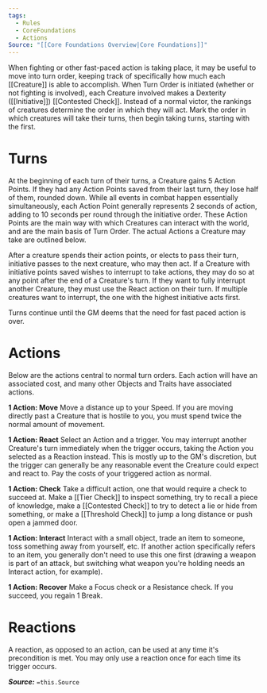```yaml
---
tags:
  - Rules
  - CoreFoundations
  - Actions
Source: "[[Core Foundations Overview|Core Foundations]]"
---
```

When fighting or other fast-paced action is taking place, it may be useful to move into turn order, keeping track of specifically how much each [[Creature]] is able to accomplish. When Turn Order is initiated (whether or not fighting is involved), each Creature involved makes a Dexterity ([[Initiative]]) [[Contested Check]]. Instead of a normal victor, the rankings of creatures determine the order in which they will act. Mark the order in which creatures will take their turns, then begin taking turns, starting with the first.
# Turns
At the beginning of each turn of their turns, a Creature gains 5 Action Points. If they had any Action Points saved from their last turn, they lose half of them, rounded down. While all events in combat happen essentially simultaneously, each Action Point generally represents 2 seconds of action, adding to 10 seconds per round through the initiative order. These Action Points are the main way with which Creatures can interact with the world, and are the main basis of Turn Order. The actual Actions a Creature may take are outlined below. 

After a creature spends their action points, or elects to pass their turn, initiative passes to the next creature, who may then act. If a Creature with initiative points saved wishes to interrupt to take actions, they may do so at any point after the end of a Creature's turn. If they want to fully interrupt another Creature, they must use the React action on their turn. If multiple creatures want to interrupt, the one with the highest initiative acts first. 

Turns continue until the GM deems that the need for fast paced action is over.
# Actions
Below are the actions central to normal turn orders. Each action will have an associated cost, and many other Objects and Traits have associated actions.

**1 Action: Move**
Move a distance up to your Speed. If you are moving directly past a Creature that is hostile to you, you must spend twice the normal amount of movement.

**1 Action: React**
Select an Action and a trigger. You may interrupt another Creature's turn immediately when the trigger occurs, taking the Action you selected as a Reaction instead. This is mostly up to the GM's discretion, but the trigger can generally be any reasonable event the Creature could expect and react to. Pay the costs of your triggered action as normal.

**1 Action: Check**
Take a difficult action, one that would require a check to succeed at. Make a [[Tier Check]] to inspect something, try to recall a piece of knowledge, make a [[Contested Check]] to try to detect a lie or hide from something, or make a [[Threshold Check]] to jump a long distance or push open a jammed door.

**1 Action: Interact**
Interact with a small object, trade an item to someone, toss something away from yourself, etc. If another action specifically refers to an item, you generally don't need to use this one first (drawing a weapon is part of an attack, but switching what weapon you're holding needs an Interact action, for example).

**1 Action: Recover**
Make a Focus check or a Resistance check. If you succeed, you regain 1 Break.
# Reactions
A reaction, as opposed to an action, can be used at any time it's precondition is met. You may only use a reaction once for each time its trigger occurs.

***Source:*** `=this.Source`
